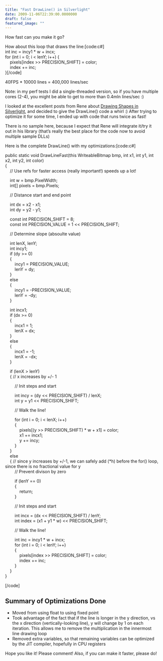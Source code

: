 ```yaml
---
title: "Fast DrawLine() in Silverlight"
date: 2009-11-06T22:39:00.0000000
draft: false
featured_image: ""
---
```


<p>How fast can you make it go?</p>
<p>How about this loop that draws the line:[code:c#]<br />int inc = incy1 * w + incx;<br />for (int i = 0; i &lt; lenY; i++) {<br />&nbsp;&nbsp;&nbsp; pixels[index &gt;&gt; PRECISION_SHIFT] = color;<br />&nbsp;&nbsp;&nbsp;&nbsp;index += inc;<br />}[/code]</p>
<p>40FPS * 10000 lines = 400,000 lines/sec</p>
<p>Note: in my perf tests I did a single-threaded version, so if you have multiple cores (2-4), you might be able to get to more than 0.4mln lines/sec :)</p>
<p>I looked at the excellent posts from Rene about <a href="http://kodierer.blogspot.com/2009/11/drawing-shapes-silverlight.html">Drawing Shapes in Silverlight</a>, and decided to give the DrawLine() code a whirl :) After trying to optimize it for some time, I ended up with code that runs twice as fast!</p>
<p>There is no sample here, because I expect that Rene will integrate it/try it out in his library (that&rsquo;s really the best place for the code now to avoid multiple sample DLLs)</p>
<p>Here is the complete DrawLine() with my optimizations:[code:c#]</p>
<p>public static void DrawLineFast(this WriteableBitmap bmp, int x1, int y1, int x2, int y2, int color)<br />{<br />&nbsp;&nbsp;&nbsp; // Use refs for faster access (really important!) speeds up a lot!&nbsp;</p>
<p>&nbsp;&nbsp;&nbsp; int w = bmp.PixelWidth;<br />&nbsp;&nbsp;&nbsp; int[] pixels = bmp.Pixels;</p>
<p>&nbsp;&nbsp;&nbsp; // Distance start and end point</p>
<p>&nbsp;&nbsp;&nbsp; int dx = x2 - x1;<br />&nbsp;&nbsp;&nbsp; int dy = y2 - y1;</p>
<p>&nbsp;&nbsp;&nbsp; const int PRECISION_SHIFT = 8;<br />&nbsp;&nbsp;&nbsp; const int PRECISION_VALUE = 1 &lt;&lt; PRECISION_SHIFT;</p>
<p>&nbsp;&nbsp;&nbsp; // Determine slope (absoulte value)</p>
<p>&nbsp;&nbsp;&nbsp; int lenX, lenY;<br />&nbsp;&nbsp;&nbsp; int incy1;<br />&nbsp;&nbsp;&nbsp; if (dy &gt;= 0)<br />&nbsp;&nbsp;&nbsp; {<br />&nbsp;&nbsp;&nbsp;&nbsp;&nbsp;&nbsp;&nbsp; incy1 = PRECISION_VALUE;<br />&nbsp;&nbsp;&nbsp;&nbsp;&nbsp;&nbsp;&nbsp; lenY = dy;<br />&nbsp;&nbsp;&nbsp; }<br />&nbsp;&nbsp;&nbsp; else<br />&nbsp;&nbsp;&nbsp; {<br />&nbsp;&nbsp;&nbsp;&nbsp;&nbsp;&nbsp;&nbsp; incy1 = -PRECISION_VALUE;<br />&nbsp;&nbsp;&nbsp;&nbsp;&nbsp;&nbsp;&nbsp; lenY = -dy;<br />&nbsp;&nbsp;&nbsp; }</p>
<p>&nbsp;&nbsp;&nbsp; int incx1;<br />&nbsp;&nbsp;&nbsp; if (dx &gt;= 0)<br />&nbsp;&nbsp;&nbsp; {<br />&nbsp;&nbsp;&nbsp;&nbsp;&nbsp;&nbsp;&nbsp; incx1 = 1;<br />&nbsp;&nbsp;&nbsp;&nbsp;&nbsp;&nbsp;&nbsp; lenX = dx;<br />&nbsp;&nbsp;&nbsp; }<br />&nbsp;&nbsp;&nbsp; else<br />&nbsp;&nbsp;&nbsp; {<br />&nbsp;&nbsp;&nbsp;&nbsp;&nbsp;&nbsp;&nbsp; incx1 = -1;<br />&nbsp;&nbsp;&nbsp;&nbsp;&nbsp;&nbsp;&nbsp; lenX = -dx;<br />&nbsp;&nbsp;&nbsp; }</p>
<p>&nbsp;&nbsp;&nbsp; if (lenX &gt; lenY)<br />&nbsp;&nbsp;&nbsp; { // x increases by +/- 1</p>
<p>&nbsp;&nbsp;&nbsp;&nbsp;&nbsp;&nbsp;&nbsp; // Init steps and start</p>
<p>&nbsp;&nbsp;&nbsp;&nbsp;&nbsp;&nbsp;&nbsp; int incy = (dy &lt;&lt; PRECISION_SHIFT) / lenX;<br />&nbsp;&nbsp;&nbsp;&nbsp;&nbsp;&nbsp;&nbsp; int y = y1 &lt;&lt; PRECISION_SHIFT;</p>
<p>&nbsp;&nbsp;&nbsp;&nbsp;&nbsp;&nbsp;&nbsp; // Walk the line!</p>
<p>&nbsp;&nbsp;&nbsp;&nbsp;&nbsp;&nbsp;&nbsp; for (int i = 0; i &lt; lenX; i++)<br />&nbsp;&nbsp;&nbsp;&nbsp;&nbsp;&nbsp;&nbsp; {<br />&nbsp;&nbsp;&nbsp;&nbsp;&nbsp;&nbsp;&nbsp;&nbsp;&nbsp;&nbsp;&nbsp; pixels[(y &gt;&gt; PRECISION_SHIFT) * w + x1] = color;<br />&nbsp;&nbsp;&nbsp;&nbsp;&nbsp;&nbsp;&nbsp;&nbsp;&nbsp;&nbsp;&nbsp; x1 += incx1;<br />&nbsp;&nbsp;&nbsp;&nbsp;&nbsp;&nbsp;&nbsp;&nbsp;&nbsp;&nbsp;&nbsp; y += incy;<br />&nbsp;&nbsp;&nbsp;&nbsp;&nbsp;&nbsp;&nbsp; }<br />&nbsp;&nbsp;&nbsp; }<br />&nbsp;&nbsp;&nbsp; else<br />&nbsp;&nbsp;&nbsp; { // since y increases by +/-1, we can safely add (*h) before the for() loop, since there is no fractional value for y <br />&nbsp;&nbsp;&nbsp;&nbsp;&nbsp;&nbsp;&nbsp; // Prevent divison by zero</p>
<p>&nbsp;&nbsp;&nbsp;&nbsp;&nbsp;&nbsp;&nbsp; if (lenY == 0)<br />&nbsp;&nbsp;&nbsp;&nbsp;&nbsp;&nbsp;&nbsp; {<br />&nbsp;&nbsp;&nbsp;&nbsp;&nbsp;&nbsp;&nbsp;&nbsp;&nbsp;&nbsp;&nbsp; return;<br />&nbsp;&nbsp;&nbsp;&nbsp;&nbsp;&nbsp;&nbsp; }</p>
<p>&nbsp;&nbsp;&nbsp;&nbsp;&nbsp;&nbsp;&nbsp; // Init steps and start</p>
<p>&nbsp;&nbsp;&nbsp;&nbsp;&nbsp;&nbsp;&nbsp; int incx = (dx &lt;&lt; PRECISION_SHIFT) / lenY;<br />&nbsp;&nbsp;&nbsp;&nbsp;&nbsp;&nbsp;&nbsp; int index = (x1 + y1 * w) &lt;&lt; PRECISION_SHIFT;</p>
<p>&nbsp;&nbsp;&nbsp;&nbsp;&nbsp;&nbsp;&nbsp; // Walk the line!</p>
<p>&nbsp;&nbsp;&nbsp;&nbsp;&nbsp;&nbsp;&nbsp; int inc = incy1 * w + incx;<br />&nbsp;&nbsp;&nbsp;&nbsp;&nbsp;&nbsp;&nbsp; for (int i = 0; i &lt; lenY; i++)<br />&nbsp;&nbsp;&nbsp;&nbsp;&nbsp;&nbsp;&nbsp; {<br />&nbsp;&nbsp;&nbsp;&nbsp;&nbsp;&nbsp;&nbsp;&nbsp;&nbsp;&nbsp;&nbsp; pixels[index &gt;&gt; PRECISION_SHIFT] = color;<br />&nbsp;&nbsp;&nbsp;&nbsp;&nbsp;&nbsp;&nbsp;&nbsp;&nbsp;&nbsp;&nbsp; index += inc;<br />&nbsp;&nbsp;&nbsp;&nbsp;&nbsp;&nbsp;&nbsp; }<br />&nbsp;&nbsp;&nbsp; }<br />}</p>
<p>[/code]</p>
<h2>Summary of Optimizations Done</h2>
<ul>
<li>Moved from using float to using fixed point </li>
<li>Took advantage of the fact that if the line is longer in the y direction, vs the x direction (vertically-looking line), y will change by 1 on each iteration. This allows me to remove the multiplication in the innermost line drawing loop </li>
<li>Removed extra variables, so that remaining variables can be optimized by the JIT compiler, hopefully in CPU registers </li>
</ul>
<p>Hope you like it! Please comment! Also, if you can make it faster, please do!</p>
<p>&nbsp;</p>